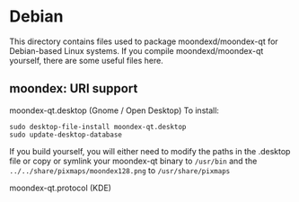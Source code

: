 
Debian
====================
This directory contains files used to package moondexd/moondex-qt
for Debian-based Linux systems. If you compile moondexd/moondex-qt yourself, there are some useful files here.

## moondex: URI support ##


moondex-qt.desktop  (Gnome / Open Desktop)
To install:

	sudo desktop-file-install moondex-qt.desktop
	sudo update-desktop-database

If you build yourself, you will either need to modify the paths in
the .desktop file or copy or symlink your moondex-qt binary to `/usr/bin`
and the `../../share/pixmaps/moondex128.png` to `/usr/share/pixmaps`

moondex-qt.protocol (KDE)

